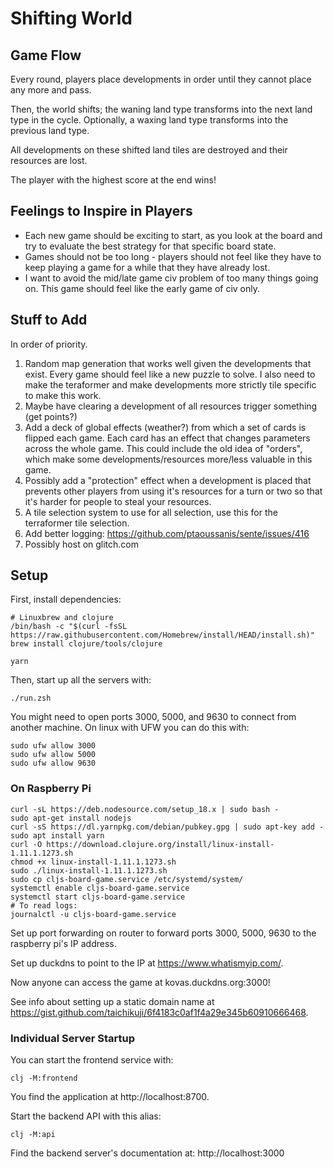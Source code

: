 # Shifting World

## Game Flow

Every round, players place developments in order until they cannot place any
more and pass.

Then, the world shifts; the waning land type transforms into the next land type
in the cycle.
Optionally, a waxing land type transforms into the previous land type.

All developments on these shifted land tiles are destroyed and their resources
are lost.

The player with the highest score at the end wins!

## Feelings to Inspire in Players

 - Each new game should be exciting to start, as you look at the board and try
   to evaluate the best strategy for that specific board state.
 - Games should not be too long - players should not feel like they have to keep
   playing a game for a while that they have already lost.
 - I want to avoid the mid/late game civ problem of too many things going on.
   This game should feel like the early game of civ only.

## Stuff to Add

In order of priority.

1. Random map generation that works well given the developments that exist.
   Every game should feel like a new puzzle to solve.
   I also need to make the teraformer and make developments more strictly tile
   specific to make this work.
1. Maybe have clearing a development of all resources trigger something (get
   points?)
1. Add a deck of global effects (weather?) from which a set of cards is flipped
   each game.
   Each card has an effect that changes parameters across the whole game.
   This could include the old idea of "orders", which make some
   developments/resources more/less valuable in this game.
1. Possibly add a "protection" effect when a development is placed that prevents
   other players from using it's resources for a turn or two so that it's harder
   for people to steal your resources.
1. A tile selection system to use for all selection, use this for the
   terraformer tile selection.
1. Add better logging: https://github.com/ptaoussanis/sente/issues/416
1. Possibly host on glitch.com

## Setup

First, install dependencies:

    # Linuxbrew and clojure
    /bin/bash -c "$(curl -fsSL https://raw.githubusercontent.com/Homebrew/install/HEAD/install.sh)"
    brew install clojure/tools/clojure

    yarn

Then, start up all the servers with:

    ./run.zsh

You might need to open ports 3000, 5000, and 9630 to connect from another
machine.
On linux with UFW you can do this with:

```
sudo ufw allow 3000
sudo ufw allow 5000
sudo ufw allow 9630
```

### On Raspberry Pi

```
curl -sL https://deb.nodesource.com/setup_18.x | sudo bash -
sudo apt-get install nodejs
curl -sS https://dl.yarnpkg.com/debian/pubkey.gpg | sudo apt-key add -
sudo apt install yarn
curl -O https://download.clojure.org/install/linux-install-1.11.1.1273.sh
chmod +x linux-install-1.11.1.1273.sh
sudo ./linux-install-1.11.1.1273.sh
sudo cp cljs-board-game.service /etc/systemd/system/
systemctl enable cljs-board-game.service
systemctl start cljs-board-game.service
# To read logs:
journalctl -u cljs-board-game.service
```

Set up port forwarding on router to forward ports 3000, 5000, 9630 to the
raspberry pi's IP address.

Set up duckdns to point to the IP at https://www.whatismyip.com/.

Now anyone can access the game at kovas.duckdns.org:3000!

See info about setting up a static domain name at
https://gist.github.com/taichikuji/6f4183c0af1f4a29e345b60910666468.

### Individual Server Startup

You can start the frontend service with:

    clj -M:frontend

You find the application at http://localhost:8700.

Start the backend API with this alias:

    clj -M:api

Find the backend server's documentation at: http://localhost:3000
